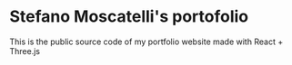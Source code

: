 # Stefano Moscatelli's portofolio

This is the public source code of my portfolio website made with React + Three.js